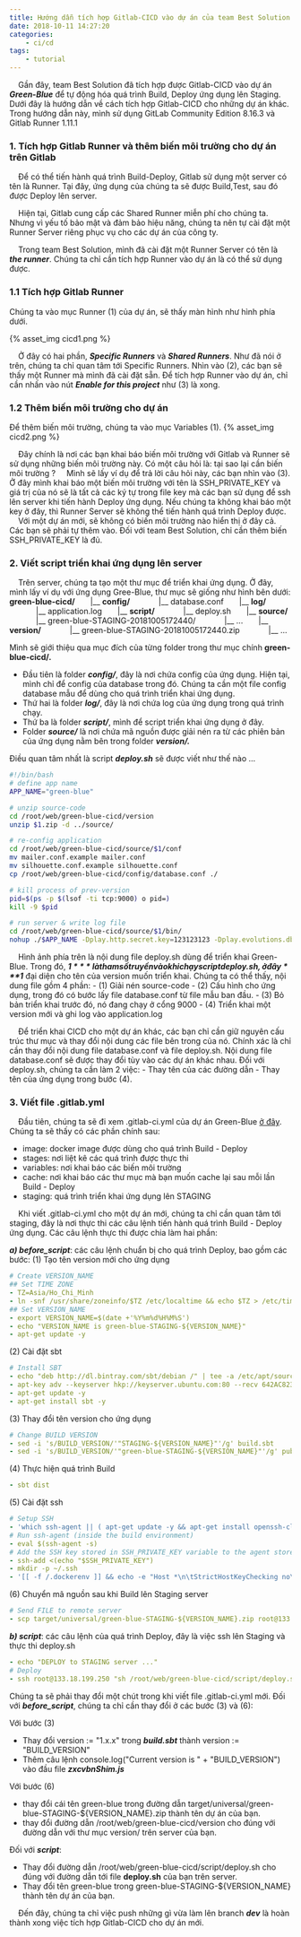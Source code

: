 ```yaml
---
title: Hướng dẫn tích hợp Gitlab-CICD vào dự án của team Best Solution
date: 2018-10-11 14:27:20
categories: 
    - ci/cd
tags: 
    - tutorial
---
```


&nbsp;&nbsp;&nbsp;&nbsp;Gần đây, team Best Solution đã tích hợp được Gitlab-CICD vào dự án ___Green-Blue___ để tự động hóa quá trình Build, Deploy ứng dụng lên Staging. Dưới đây là hướng dẫn về cách tích hợp Gitlab-CICD cho những dự án khác. Trong hướng dẫn này, mình sử dụng GitLab Community Edition 8.16.3 và Gitlab Runner 1.11.1

### __1. Tích hợp Gitlab Runner và thêm biến môi trường cho dự án trên Gitlab__
&nbsp;&nbsp;&nbsp;&nbsp;Để có thể tiến hành quá trình Build-Deploy, Gitlab sử dụng một server có tên là Runner. Tại đây, ứng dụng của chúng ta sẽ được Build,Test, sau đó được Deploy lên server. 

&nbsp;&nbsp;&nbsp;&nbsp;Hiện tại, Gitlab cung cấp các Shared Runner miễn phí cho chúng ta. Nhưng vì yếu tố bảo mật và đảm bảo hiệu năng, chúng ta nên tự cài đặt một Runner Server riêng phục vụ cho các dự án của công ty.

&nbsp;&nbsp;&nbsp;&nbsp;Trong team Best Solution, mình đã cài đặt một Runner Server có tên là ___the runner___. Chúng ta chỉ cần tích hợp Runner vào dự án là có thể sử dụng được.

### __1.1 Tích hợp Gitlab Runner__
Chúng ta vào mục Runner (1) của dự án, sẽ thấy màn hình như hình phía dưới.

{% asset_img cicd1.png %}

&nbsp;&nbsp;&nbsp;&nbsp;Ở đây có hai phần, ___Specific Runners___ và ___Shared Runners___. Như đã nói ở trên, chúng ta chỉ quan tâm tới Specific Runners. Nhìn vào (2), các bạn sẽ thấy một Runner mà mình đã cài đặt sẵn. Để tích hợp Runner vào dự án, chỉ cần nhấn vào nút ___Enable for this project___ như (3) là xong.

### __1.2 Thêm biến môi trường cho dự án__
Để thêm biến môi trường, chúng ta vào mục Variables (1).
{% asset_img cicd2.png %}

&nbsp;&nbsp;&nbsp;&nbsp;Đây chính là nơi các bạn khai báo biến môi trường với Gitlab và Runner sẽ sử dụng những biến môi trường này. Có một câu hỏi là: tại sao lại cần biến môi trường ?
&nbsp;&nbsp;&nbsp;&nbsp;Mình sẽ lấy ví dụ để trả lời câu hỏi này, các bạn nhìn vào (3). Ở đây mình khai báo một biến môi trường với tên là SSH_PRIVATE_KEY và giá trị của nó sẽ là tất cả các ký tự trong file key mà các bạn sử dụng để ssh lên server khi tiến hành Deploy ứng dụng. Nếu chúng ta không khai báo một key ở đây, thì Runner Server sẽ không thể tiến hành quá trình Deploy được.
&nbsp;&nbsp;&nbsp;&nbsp;Với một dự án mới, sẽ không có biến môi trường nào hiển thị ở đây cả. Các bạn sẽ phải tự thêm vào. Đối với team Best Solution, chỉ cần thêm biến SSH_PRIVATE_KEY là đủ. 

### __2. Viết script triển khai ứng dụng lên server__
&nbsp;&nbsp;&nbsp;&nbsp;Trên server, chúng ta tạo một thư mục để triển khai ứng dụng. Ở đây, mình lấy ví dụ với ứng dụng Gree-Blue, thư mục sẽ giống như hình bên dưới:
__green-blue-cicd/__
&nbsp;&nbsp;&nbsp;&nbsp;&nbsp;&nbsp;|\__ __config/__
&nbsp;&nbsp;&nbsp;&nbsp;&nbsp;&nbsp;&nbsp;&nbsp;&nbsp;&nbsp;&nbsp;&nbsp;|\__ database.conf
&nbsp;&nbsp;&nbsp;&nbsp;&nbsp;&nbsp;|\__ __log/__
&nbsp;&nbsp;&nbsp;&nbsp;&nbsp;&nbsp;&nbsp;&nbsp;&nbsp;&nbsp;&nbsp;&nbsp;|\__ application.log
&nbsp;&nbsp;&nbsp;&nbsp;&nbsp;&nbsp;|\__ __script/__
&nbsp;&nbsp;&nbsp;&nbsp;&nbsp;&nbsp;&nbsp;&nbsp;&nbsp;&nbsp;&nbsp;&nbsp;|\__ deploy.sh
&nbsp;&nbsp;&nbsp;&nbsp;&nbsp;&nbsp;|\__ __source/__
&nbsp;&nbsp;&nbsp;&nbsp;&nbsp;&nbsp;&nbsp;&nbsp;&nbsp;&nbsp;&nbsp;&nbsp;|\__ green-blue-STAGING-20181005172440/
&nbsp;&nbsp;&nbsp;&nbsp;&nbsp;&nbsp;&nbsp;&nbsp;&nbsp;&nbsp;&nbsp;&nbsp;|\__ ...
&nbsp;&nbsp;&nbsp;&nbsp;&nbsp;&nbsp;|\__ __version/__
&nbsp;&nbsp;&nbsp;&nbsp;&nbsp;&nbsp;&nbsp;&nbsp;&nbsp;&nbsp;&nbsp;&nbsp;|\__ green-blue-STAGING-20181005172440.zip
&nbsp;&nbsp;&nbsp;&nbsp;&nbsp;&nbsp;&nbsp;&nbsp;&nbsp;&nbsp;&nbsp;&nbsp;|\__ ...

Mình sẽ giới thiệu qua mục đích của từng folder trong thư mục chính __green-blue-cicd/.__

- Đầu tiên là folder _**config/**_, đây là nơi chứa config của ứng dụng. Hiện tại, mình chỉ để config của database trong đó. Chúng ta cần một file config database mẫu để dùng cho quá trình triển khai ứng dụng.
- Thứ hai là folder _**log/**_, đây là nơi chứa log của ứng dụng trong quá trình chạy.
- Thứ ba là folder _**script/**_, mình để script triển khai ứng dụng ở đây.
- Folder _**source/**_ là nơi chứa mã nguồn được giải nén ra từ các phiên bản của ứng dụng nằm bên trong folder _**version/.**_

Điều quan tâm nhất là script ___deploy.sh___ sẽ được viết như thế nào ...
```bash
#!/bin/bash
# define app name
APP_NAME="green-blue"

# unzip source-code
cd /root/web/green-blue-cicd/version
unzip $1.zip -d ../source/

# re-config application
cd /root/web/green-blue-cicd/source/$1/conf
mv mailer.conf.example mailer.conf
mv silhouette.conf.example silhouette.conf
cp /root/web/green-blue-cicd/config/database.conf ./

# kill process of prev-version
pid=$(ps -p $(lsof -ti tcp:9000) o pid=)
kill -9 $pid

# run server & write log file
cd /root/web/green-blue-cicd/source/$1/bin/
nohup ./$APP_NAME -Dplay.http.secret.key=123123123 -Dplay.evolutions.db.default.autoApply=true -Dhttp.port=9000 > /root/web/green-blue-cicd/log/application.log &
```
&nbsp;&nbsp;&nbsp;&nbsp;Hình ảnh phía trên là nội dung file deploy.sh dùng để triển khai Green-Blue. Trong đó, ***$1*** là tham số truyền vào khi chạy script deploy.sh, ở đây ***$1*** đại diện cho tên của version muốn triển khai. Chúng ta có thể thấy, nội dung file gồm 4 phần:
\- (1) Giải nén source-code
\- (2) Cấu hình cho ứng dụng, trong đó có bước lấy file database.conf từ file mẫu ban đầu.
\- (3) Bỏ bản triển khai trước đó, nó đang chạy ở cổng 9000
\- (4) Triển khai một version mới và ghi log vào application.log

&nbsp;&nbsp;&nbsp;&nbsp;Để triển khai CICD cho một dự án khác, các bạn chỉ cần giữ nguyên cấu trúc thư mục và thay đổi nội dung các file bên trong của nó. Chính xác là chỉ cần thay đổi nội dung file database.conf và file deploy.sh. Nội dung file database.conf sẽ được thay đổi tùy vào các dự án khác nhau. Đối với deploy.sh, chúng ta cần làm 2 việc:
\- Thay tên của các đường dẫn
\- Thay tên của ứng dụng trong bước (4).

### __3. Viết file .gitlab.yml__
&nbsp;&nbsp;&nbsp;&nbsp;Đầu tiên, chúng ta sẽ đi xem .gitlab-ci.yml của dự án Green-Blue [ở đây](http://git.ows.vn/linhnh/green-blue-system/blob/bf3c2a6e63d57ddd9d618421666cc95f3019b49b/.gitlab-ci.yml).
Chúng ta sẽ thấy có các phần chính sau:
- image: docker image được dùng cho quá trình Build - Deploy
- stages: nơi liệt kê các quá trình được thực thi
- variables: nơi khai báo các biến  môi trường 
- cache: nơi khai báo các thư mục mà bạn muốn cache lại sau mỗi lần Build - Deploy
- staging: quá trình triển khai ứng dụng lên STAGING

&nbsp;&nbsp;&nbsp;&nbsp;Khi viết .gitlab-ci.yml cho một dự án mới, chúng ta chỉ cần quan tâm tới staging, đây là nơi thực thi các câu lệnh tiến hành quá trình Build - Deploy ứng dụng. Các câu lệnh thực thi được chia làm hai phần:

***a) before_script***: các câu lệnh chuẩn bị cho quá trình Deploy, bao gồm các bước:
(1) Tạo tên version mới cho ứng dụng
```yml
# Create VERSION_NAME
## Set TIME ZONE
- TZ=Asia/Ho_Chi_Minh
- ln -snf /usr/share/zoneinfo/$TZ /etc/localtime && echo $TZ > /etc/timezone
## Set VERSION_NAME
- export VERSION_NAME=$(date +'%Y%m%d%H%M%S')
- echo "VERSION_NAME is green-blue-STAGING-${VERSION_NAME}"
- apt-get update -y
```
(2) Cài đặt sbt
```yml
# Install SBT
- echo "deb http://dl.bintray.com/sbt/debian /" | tee -a /etc/apt/sources.list.d/sbt.list
- apt-key adv --keyserver hkp://keyserver.ubuntu.com:80 --recv 642AC823
- apt-get update -y
- apt-get install sbt -y
```
(3) Thay đổi tên version cho ứng dụng
```yml
# Change BUILD VERSION
- sed -i 's/BUILD_VERSION/'"STAGING-${VERSION_NAME}"'/g' build.sbt
- sed -i 's/BUILD_VERSION/'"green-blue-STAGING-${VERSION_NAME}"'/g' public/javascripts/zxcvbnShim.js
```
(4) Thực hiện quá trình Build
```yml
- sbt dist
```
(5) Cài đặt ssh
```yml
# Setup SSH
- 'which ssh-agent || ( apt-get update -y && apt-get install openssh-client -y )'
# Run ssh-agent (inside the build environment)
- eval $(ssh-agent -s)
# Add the SSH key stored in SSH_PRIVATE_KEY variable to the agent store
- ssh-add <(echo "$SSH_PRIVATE_KEY")
- mkdir -p ~/.ssh
- '[[ -f /.dockerenv ]] && echo -e "Host *\n\tStrictHostKeyChecking no\n\n" > ~/.ssh/config'
```
(6) Chuyển mã nguồn sau khi Build lên Staging server
```yml
# Send FILE to remote server
- scp target/universal/green-blue-STAGING-${VERSION_NAME}.zip root@133.18.199.250:/root/web/green-blue-cicd/version
```

___b) script___: các câu lệnh của quá trình Deploy, đây là việc ssh lên Staging và thực thi deploy.sh
```yml
- echo "DEPLOY to STAGING server ..."
# Deploy
- ssh root@133.18.199.250 "sh /root/web/green-blue-cicd/script/deploy.sh green-blue-STAGING-${VERSION_NAME}"
```

Chúng ta sẽ phải thay đổi một chút trong khi viết file .gitlab-ci.yml mới.
Đối với ***before_script***, chúng ta chỉ cần thay đổi ở các bước (3) và (6):

Với bước (3)
* Thay đổi version := "1.x.x" trong ___build.sbt___ thành version := "BUILD_VERSION"
* Thêm câu lệnh console.log("Current version is " + "BUILD_VERSION") vào đầu file ___zxcvbnShim.js___

Với bước (6)
* thay đổi cái tên green-blue trong đường dẫn target/universal/green-blue-STAGING-${VERSION_NAME}.zip thành tên dự án của bạn.
* thay đổi đường dẫn /root/web/green-blue-cicd/version cho đúng với đường dẫn với thư mục version/ trên server của bạn.

Đối với ___script___:
* Thay đổi đường dẫn /root/web/green-blue-cicd/script/deploy.sh cho đúng với đường dẫn tới file **deploy.sh** của bạn trên server.
* Thay đổi tên green-blue trong green-blue-STAGING-${VERSION_NAME} thành tên dự án của bạn.

&nbsp;&nbsp;&nbsp;&nbsp;Đến đây, chúng ta chỉ việc push những gì vừa làm lên branch ___dev___ là hoàn thành xong việc tích hợp Gitlab-CICD cho dự án mới.






